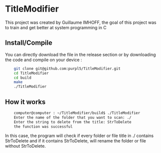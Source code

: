 
# TitleModifier
This project was created by Guillaume IMHOFF, the goal of this project was to train and get better at system programming in C 

## Install/Compile

You can directly download the file in the release section or by downloading the code and compile on your device : 

```bash
    git clone git@github.com:purpl5/TitleModifier.git
    cd TitleModifier
    cd build 
    make 
    ./TitleModifier
```


## How it works 
```bash
    computer@computer : ~/TitleModifier/build$ ./TitleModifier 
    Enter the name of the folder that you want to scan: ./
    Enter the string to delete from the title: StrToDelete
    the function was successful
```

In this case, the program will check if every folder or file title in ./ contains StrToDelete and if it contains StrToDelete, will rename the folder or file without StrToDelete. 